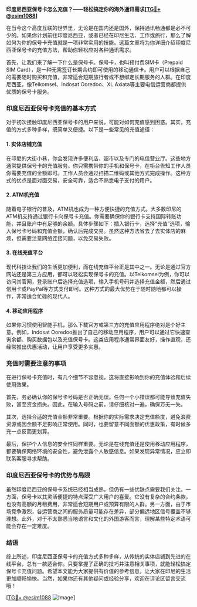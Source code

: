 **印度尼西亚保号卡怎么充值？——轻松搞定你的海外通讯需求[[TG💪+ @esim1088](https://t.me/s/esim1088)]**

在当今这个高度互联的世界里，无论是在国内还是国外，保持通讯畅通都是必不可少的。如果你计划前往印度尼西亚，或者已经在印尼生活、工作或旅行，那么了解如何为你的保号卡充值就是一项非常实用的技能。这篇文章将为你详细介绍印度尼西亚保号卡的充值方法，帮助你轻松应对各种通讯需求。

首先，让我们来了解一下什么是保号卡。保号卡，也叫预付费SIM卡（Prepaid SIM Card），是一种无需签订长期合约即可使用的移动通信卡。用户可以根据自己的需要随时购买和充值，非常适合短期旅行者或不想绑定长期服务的人群。在印度尼西亚，像Telkomsel、Indosat Ooredoo、XL Axiata等主要电信运营商都提供优质的保号卡服务。

### 印度尼西亚保号卡充值的基本方式

对于初次接触印度尼西亚保号卡的用户来说，可能对如何充值感到困惑。其实，充值的方式多种多样，既简单又便捷。以下是一些常见的充值途径：

#### 1. 实体店铺充值
在印尼的大街小巷，你会发现许多便利店、超市以及专门的电信营业厅。这些地方通常提供保号卡的充值服务。你只需携带你的手机和保号卡，在柜台告知工作人员你需要充值的金额即可。工作人员会通过扫描二维码或其他方式完成操作。这种方式的优点是面对面交易，安全可靠，适合不熟悉电子支付的用户。

#### 2. ATM机充值
随着电子银行的普及，ATM机也成为一种方便快捷的充值方式。大多数印尼的ATM机支持通过银行卡向保号卡充值。你需要确保你的银行卡支持国际转账功能，并且账户中有足够的余额。具体步骤如下：插入银行卡，选择“充值”选项，输入保号卡号码和充值金额，确认后完成交易。虽然这种方法省去了去实体店的麻烦，但需要注意网络连接问题，以免交易失败。

#### 3. 在线充值平台
现代科技让我们的生活更加便利，而在线充值平台正是其中之一。无论是通过官方网站还是第三方应用，都可以轻松实现保号卡的充值。以Telkomsel为例，你可以访问其官网，登录账户后选择充值选项，输入手机号码并选择充值金额，然后通过信用卡或PayPal等方式支付即可。这种方式的最大优势在于随时随地都可以操作，非常适合忙碌的现代人。

#### 4. 移动应用程序
如果你习惯使用智能手机，那么下载官方或第三方的充值应用程序绝对是个好主意。例如，Indosat Ooredoo推出了自己的移动应用程序，用户可以通过它快速查询余额、购买数据包以及充值保号卡。这类应用程序通常界面友好，操作直观，还经常推出优惠活动，让用户享受更多实惠。

### 充值时需要注意的事项

在进行保号卡充值时，有几个细节不容忽视，这将直接影响到你的充值体验和后续使用效果。

首先，务必确认你的保号卡号码是否正确无误。任何一个小错误都可能导致充值失败，甚至资金损失。因此，在输入号码之前，请仔细核对一遍，确保万无一失。

其次，选择合适的充值金额非常重要。根据你的实际需求决定充值额度，避免浪费资源或因余额不足影响正常使用。同时，也要留意不同面额的优惠政策，有时候多充一点反而更划算。

最后，保护个人信息的安全性同样重要。无论是在线充值还是使用移动应用程序，都要确保网络环境的安全性，避免泄露个人敏感信息。如果发现异常情况，应立即联系客服寻求帮助。

### 印度尼西亚保号卡的优势与局限

虽然印度尼西亚的保号卡系统已经相当成熟，但仍有一些优缺点需要我们关注。一方面，保号卡以其灵活便捷的特点深受广大用户的喜爱。它没有复杂的合约条款，也没有高额的月租费用，非常适合短期用户或预算有限的人群。另一方面，由于市场竞争激烈，各运营商之间的服务质量可能存在差异，部分偏远地区信号覆盖不够理想。此外，对于不太熟悉当地语言和文化的外国游客而言，理解某些特定术语可能会存在一定难度。

### 结语

综上所述，印度尼西亚保号卡的充值方式多种多样，从传统的实体店铺到先进的在线平台，总有一款适合你。只要掌握了正确的技巧并注意相关事项，就能轻松搞定保号卡充值问题。希望本文能为大家提供有价值的参考信息，让大家在印尼的生活更加顺畅愉快。当然，如果你还有其他疑问或经验分享，欢迎在评论区留言交流哦！

[[TG💪+ @esim1088](https://t.me/s/esim1088) ![Image](https://i.postimg.cc/4NQfJmqS/Snipaste-2025-05-13-00-14-12.png)]